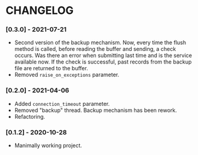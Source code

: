 # CHANGELOG

### [0.3.0] - 2021-07-21

- Second version of the backup mechanism. Now, every time the flush method is called, before reading the buffer and sending, a check occurs. Was there an error when submitting last time and is the service available now. If the check is successful, past records from the backup file are returned to the buffer.
- Removed `raise_on_exceptions` parameter.

### [0.2.0] - 2021-04-06

- Added `connection_timeout` parameter.
- Removed "backup" thread. Backup mechanism has been rework.
- Refactoring.

### [0.1.2] - 2020-10-28

- Manimally working project.
